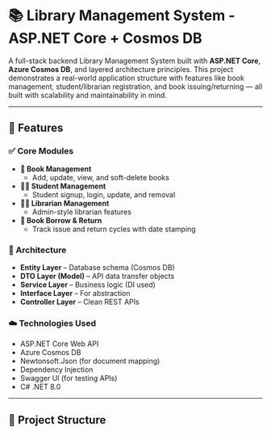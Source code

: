 # 📚 Library Management System - ASP.NET Core + Cosmos DB

A full-stack backend Library Management System built with **ASP.NET Core**, **Azure Cosmos DB**, and layered architecture principles. This project demonstrates a real-world application structure with features like book management, student/librarian registration, and book issuing/returning — all built with scalability and maintainability in mind.

---

## 🚀 Features

### ✅ Core Modules
- **📘 Book Management**  
  - Add, update, view, and soft-delete books
- **👨‍🎓 Student Management**  
  - Student signup, login, update, and removal
- **👨‍🏫 Librarian Management**  
  - Admin-style librarian features
- **🔁 Book Borrow & Return**  
  - Track issue and return cycles with date stamping

### 🧱 Architecture
- **Entity Layer** – Database schema (Cosmos DB)
- **DTO Layer (Model)** – API data transfer objects
- **Service Layer** – Business logic (DI used)
- **Interface Layer** – For abstraction
- **Controller Layer** – Clean REST APIs

### ☁️ Technologies Used
- ASP.NET Core Web API
- Azure Cosmos DB
- Newtonsoft.Json (for document mapping)
- Dependency Injection
- Swagger UI (for testing APIs)
- C# .NET 8.0

---

## 📁 Project Structure

